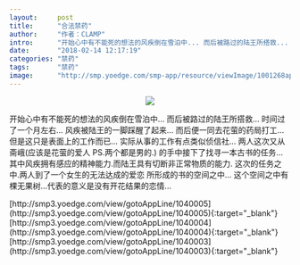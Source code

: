 ```yaml
---
layout:     post
title:      "合法禁药"
author:     "作者：CLAMP"
intro:      "开始心中有不能死的想法的风疾倒在雪泊中... 而后被路过的陆王所搭救... 时间过了一个月左右... 风疾被陆王的一脚踩醒了起来... 而后便一同去花萤的药局打工... 但是这只是表面上的工作而已... 实际从事的工作有点类似侦信社... 两人这次又从斋峨(应该是花萤的爱人 PS.两个都是男的.) 的手中接下了找寻一本古书的任务... 其中风疾拥有感应的精神能力.而陆王具有切断非正常物质的能力. 这次的任务之中.两人到了一个女生的无法达成的爱恋 所形成的书的空间之中... 这个空间之中有棵无果树...代表的意义是没有开花结果的恋情..."
date:       "2018-02-14 12:17:19"
categories: "禁药"
tags:       "禁药"
image:      "http://smp.yoedge.com/smp-app/resource/viewImage/1001268appline.png"
---
```

<div style="text-align: center">
<p><img src="http://smp.yoedge.com/smp-app/resource/viewImage/1001268appline.png"/></p>
</div>
<p class="post-meta">
<span>开始心中有不能死的想法的风疾倒在雪泊中... 而后被路过的陆王所搭救... 时间过了一个月左右... 风疾被陆王的一脚踩醒了起来... 而后便一同去花萤的药局打工... 但是这只是表面上的工作而已... 实际从事的工作有点类似侦信社... 两人这次又从斋峨(应该是花萤的爱人 PS.两个都是男的.) 的手中接下了找寻一本古书的任务... 其中风疾拥有感应的精神能力.而陆王具有切断非正常物质的能力. 这次的任务之中.两人到了一个女生的无法达成的爱恋 所形成的书的空间之中... 这个空间之中有棵无果树...代表的意义是没有开花结果的恋情...</span>
</p>
[http://smp3.yoedge.com/view/gotoAppLine/1040005](http://smp3.yoedge.com/view/gotoAppLine/1040005){:target="_blank"}
[http://smp3.yoedge.com/view/gotoAppLine/1040004](http://smp3.yoedge.com/view/gotoAppLine/1040004){:target="_blank"}
[http://smp3.yoedge.com/view/gotoAppLine/1040003](http://smp3.yoedge.com/view/gotoAppLine/1040003){:target="_blank"}


